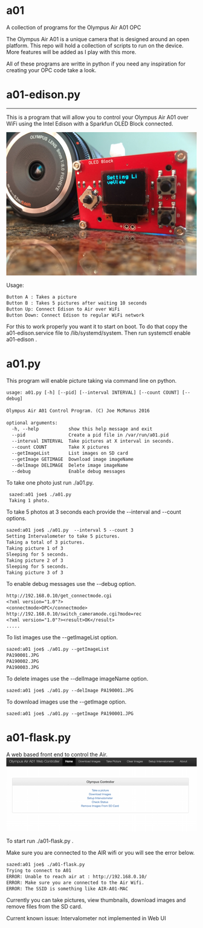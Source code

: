 # a01
A collection of programs for the Olympus Air A01 OPC 

The Olympus Air A01 is a unique camera that is designed around an open platform. 
This repo will hold a collection of scripts to run on the device. 
More features will be added as I play with this more. 

All of these programs are writte in python if you need any inspiration for creating your OPC code take a look. 

# a01-edison.py
---
This is a program that will allow you to control your Olympus Air A01 over WiFi using the Intel Edison with a Sparkfun OLED Block connected. 

![alt_tag](https://github.com/joemcmanus/a01/blob/master/edisonBlock.jpg)

Usage: 

    Button A : Takes a picture
    Button B : Takes 5 pictures after waiting 10 seconds 
    Button Up: Connect Edison to Air over WiFi
    Button Down: Connect Edison to regular WiFi network 

For this to work properly you want it to start on boot. To do that copy the a01-edison.service file to /lib/systemd/system. Then run systemctl enable a01-edison . 


# a01.py
This program will enable picture taking via command line on python.

    usage: a01.py [-h] [--pid] [--interval INTERVAL] [--count COUNT] [--debug]

    Olympus Air A01 Control Program. (C) Joe McManus 2016

    optional arguments:
      -h, --help           show this help message and exit
      --pid                Create a pid file in /var/run/a01.pid
      --interval INTERVAL  Take pictures at X interval in seconds.
      --count COUNT        Take X pictures
      --getImageList       List images on SD card
      --getImage GETIMAGE  Download image imageName
      --delImage DELIMAGE  Delete image imageName
      --debug              Enable debug messages

To take one photo just run ./a01.py.

     sazed:a01 joe$ ./a01.py 
     Taking 1 photo.

To take 5 photos at 3 seconds each provide the --interval and --count options. 

    sazed:a01 joe$ ./a01.py  --interval 5 --count 3
    Setting Intervalometer to take 5 pictures.
    Taking a total of 3 pictures.
    Taking picture 1 of 3 
    Sleeping for 5 seconds.
    Taking picture 2 of 3 
    Sleeping for 5 seconds.
    Taking picture 3 of 3 

To enable debug messages use the --debug option. 

    http://192.168.0.10/get_connectmode.cgi
    <?xml version="1.0"?>
    <connectmode>OPC</connectmode>
    http://192.168.0.10/switch_cameramode.cgi?mode=rec
    <?xml version="1.0"?><result>OK</result>
    .....


To list images use the --getImageList option.

    sazed:a01 joe$ ./a01.py --getImageList
    PA190001.JPG
    PA190002.JPG
    PA190003.JPG

To delete images use the --delImage imageName option. 

    sazed:a01 joe$ ./a01.py --delImage PA190001.JPG

To download images use the --getImage option.

    sazed:a01 joe$ ./a01.py --getImage PA190001.JPG

# a01-flask.py 

A web based front end to control the Air. 
![alt_tag](https://raw.githubusercontent.com/joemcmanus/a01/master/ao1FrontEnd.png)

To start run ./a01-flask.py . 

Make sure you are connected to the AIR wifi or you will see the error below. 

    sazed:a01 joe$ ./a01-flask.py
    Trying to connect to A01
    ERROR: Unable to reach air at : http://192.168.0.10/
    ERROR: Make sure you are connected to the Air Wifi. 
    ERROR: The SSID is something like AIR-A01-MAC


Currently you can take pictures, view thumbnails, download images and remove files from the SD card. 

Current known issue: 
 Intervalometer not implemented in Web UI


